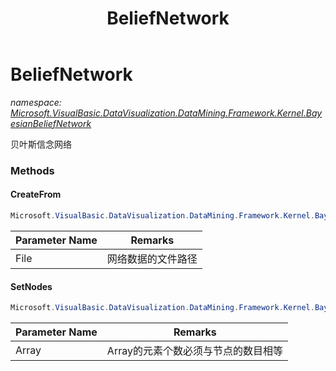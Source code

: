 ﻿---
title: BeliefNetwork
---

# BeliefNetwork
_namespace: [Microsoft.VisualBasic.DataVisualization.DataMining.Framework.Kernel.BayesianBeliefNetwork](N-Microsoft.VisualBasic.DataVisualization.DataMining.Framework.Kernel.BayesianBeliefNetwork.html)_

贝叶斯信念网络

### Methods

#### CreateFrom
```csharp
Microsoft.VisualBasic.DataVisualization.DataMining.Framework.Kernel.BayesianBeliefNetwork.BeliefNetwork.CreateFrom(System.String)
```


|Parameter Name|Remarks|
|--------------|-------|
|File|网络数据的文件路径|


#### SetNodes
```csharp
Microsoft.VisualBasic.DataVisualization.DataMining.Framework.Kernel.BayesianBeliefNetwork.BeliefNetwork.SetNodes(System.Int32[])
```


|Parameter Name|Remarks|
|--------------|-------|
|Array|Array的元素个数必须与节点的数目相等|





